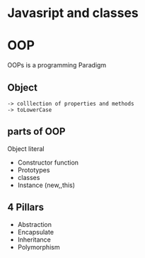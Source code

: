 # Javasript and classes

# OOP 
OOPs is a programming Paradigm

## Object
```
-> colllection of properties and methods
-> toLowerCase
```

## parts of OOP
Object literal

- Constructor function
- Prototypes
- classes
- Instance (new,,this)

## 4 Pillars
- Abstraction
- Encapsulate
- Inheritance
- Polymorphism